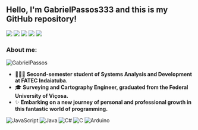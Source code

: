 ## Hello, I'm GabrielPassos333 and this is my GitHub repository!

![](https://img.shields.io/github/followers/GabrielPassos333?style=social)
![](https://img.shields.io/github/stars/GabrielPassos333?style=social)
![](https://img.shields.io/github/watchers/GabrielPassos333?style=social)
![](https://img.shields.io/github/forks/GabrielPassos333?style=social)
![](https://img.shields.io/github/last-commit/GabrielPassos333/gabrielpassos333)

### About me:

![GabrielPassos](https://github.com/GabrielPassos333.png?size=100)

- 👨🏻‍🎓 **Second-semester student of Systems Analysis and Development at FATEC Indaiatuba.**
- 🎓 **Surveying and Cartography Engineer, graduated from the Federal University of Viçosa.**
- ✨ **Embarking on a new journey of personal and professional growth in this fantastic world of programming.**

![JavaScript](https://img.shields.io/badge/JavaScript-F7DF1E?style=flat&logo=javascript&logoColor=black)
![Java](https://img.shields.io/badge/Java-007396?style=flat&logo=java&logoColor=white)
![C#](https://img.shields.io/badge/C%23-239120?style=flat&logo=c-sharp&logoColor=white)
![C](https://img.shields.io/badge/C-A8B9CC?style=flat&logo=c&logoColor=white)
![Arduino](https://img.shields.io/badge/Arduino-00979D?style=flat&logo=arduino&logoColor=white)
